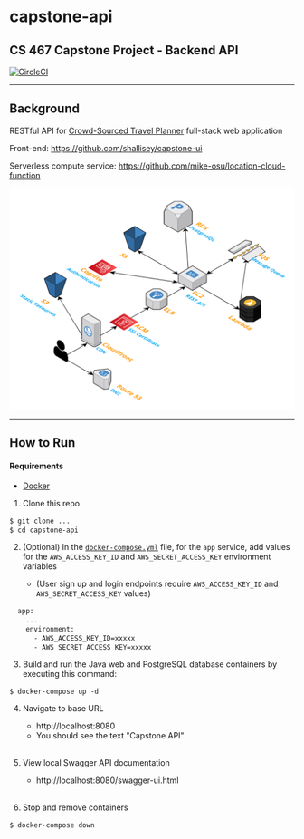 # capstone-api
## CS 467 Capstone Project - Backend API

[![CircleCI](https://dl.circleci.com/status-badge/img/gh/mike-osu/capstone-api/tree/main.svg?style=svg&circle-token=c1c9a3cf57927a025c25ceb406fac6e02b8226ca)](https://dl.circleci.com/status-badge/redirect/gh/mike-osu/capstone-api/tree/main)

---
## Background

RESTful API for [Crowd-Sourced Travel Planner](https://eecs.oregonstate.edu/capstone/submission/pages/viewSingleProject.php?id=vEoVN87FmupNY20Q) full-stack web application

Front-end: https://github.com/shallisey/capstone-ui

Serverless compute service: https://github.com/mike-osu/location-cloud-function

<img src="content/diagram.png" />

---
## How to Run
#### Requirements
- [Docker](https://www.docker.com/)

1. Clone this repo
```
$ git clone ...
$ cd capstone-api
```

2. (Optional) In the [`docker-compose.yml`](https://github.com/mike-osu/capstone-api/blob/main/docker-compose.yml) file, for the `app` service, add values for the `AWS_ACCESS_KEY_ID` and `AWS_SECRET_ACCESS_KEY` environment variables

    - (User sign up and login endpoints require `AWS_ACCESS_KEY_ID` and `AWS_SECRET_ACCESS_KEY` values)
```
  app:
    ...
    environment:
      - AWS_ACCESS_KEY_ID=xxxxx
      - AWS_SECRET_ACCESS_KEY=xxxxx
```

3. Build and run the Java web and PostgreSQL database containers by executing this command:
```
$ docker-compose up -d
```

4.  Navigate to base URL 
     - http://localhost:8080
     - You should see the text "Capstone API"
     <br/>&nbsp;

5. View local Swagger API documentation
     - http://localhost:8080/swagger-ui.html
     <br/>&nbsp;

6. Stop and remove containers
```
$ docker-compose down
```